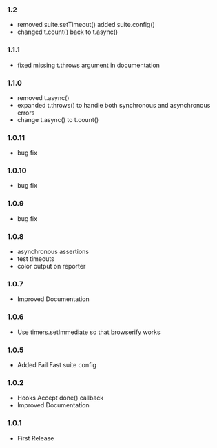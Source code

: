 ### 1.2
- removed suite.setTimeout() added suite.config()
- changed t.count() back to t.async()

### 1.1.1
- fixed missing t.throws argument in documentation

### 1.1.0
- removed t.async()
- expanded t.throws() to handle both synchronous and asynchronous errors
- change t.async() to t.count()

### 1.0.11
- bug fix

### 1.0.10
- bug fix

### 1.0.9
- bug fix

### 1.0.8
- asynchronous assertions
- test timeouts
- color output on reporter

### 1.0.7
- Improved Documentation

### 1.0.6
- Use timers.setImmediate so that browserify works

### 1.0.5
- Added Fail Fast suite config

### 1.0.2
- Hooks Accept done() callback
- Improved Documentation

### 1.0.1
- First Release